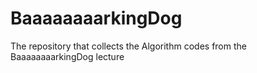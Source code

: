 # BaaaaaaaarkingDog
The repository that collects the Algorithm codes from the BaaaaaaaarkingDog lecture
